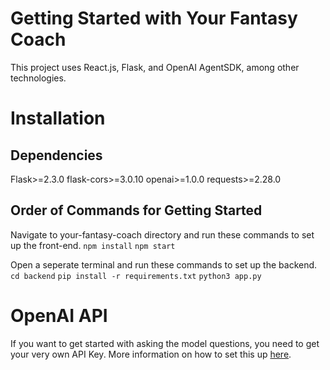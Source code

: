# Getting Started with Your Fantasy Coach

This project uses React.js, Flask, and OpenAI AgentSDK, among other technologies.

# Installation

## Dependencies 

Flask>=2.3.0
flask-cors>=3.0.10
openai>=1.0.0
requests>=2.28.0

## Order of Commands for Getting Started
Navigate to your-fantasy-coach directory and run these commands to set up the front-end.
``` npm install ```
``` npm start ```

Open a seperate terminal and run these commands to set up the backend.
``` cd backend ```
``` pip install -r requirements.txt ```
``` python3 app.py ```

# OpenAI API
If you want to get started with asking the model questions, you need to get your very own API Key. More information on how to set this up [here](https://platform.openai.com/docs/guides/agents).
